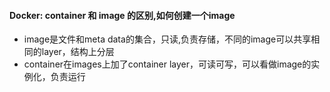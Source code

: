 #### Docker: container 和 image 的区别,如何创建一个image

* image是文件和meta data的集合，只读,负责存储，不同的image可以共享相同的layer，结构上分层
* container在images上加了container layer，可读可写，可以看做image的实例化，负责运行
